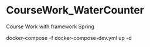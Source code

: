 # CourseWork_WaterCounter
Course Work with framework Spring

docker-compose -f docker-compose-dev.yml up -d